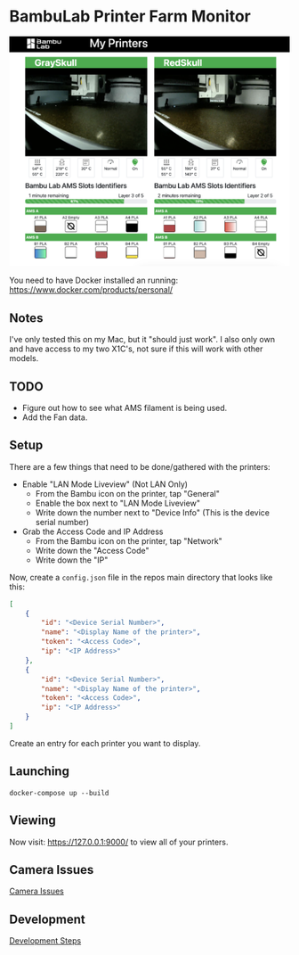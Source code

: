 # BambuLab Printer Farm Monitor

![Screenshot](docs/shot.png?raw=true "Screenshot")


You need to have Docker installed an running: https://www.docker.com/products/personal/

## Notes

I've only tested this on my Mac, but it "should just work".
I also only own and have access to my two X1C's, not sure if this will work with other models.

## TODO

* Figure out how to see what AMS filament is being used.
* Add the Fan data.

## Setup

There are a few things that need to be done/gathered with the printers:

* Enable "LAN Mode Liveview" (Not LAN Only)
  * From the Bambu icon on the printer, tap "General"
  * Enable the box next to "LAN Mode Liveview"
  * Write down the number next to "Device Info" (This is the device serial number)
* Grab the Access Code and IP Address
  * From the Bambu icon on the printer, tap "Network"
  * Write down the "Access Code"
  * Write down the "IP"

Now, create a `config.json` file in the repos main directory that looks like this:

```json
[
    {
        "id": "<Device Serial Number>",
        "name": "<Display Name of the printer>",
        "token": "<Access Code>",
        "ip": "<IP Address>"
    },
    {
        "id": "<Device Serial Number>",
        "name": "<Display Name of the printer>",
        "token": "<Access Code>",
        "ip": "<IP Address>"
    }
]
```

Create an entry for each printer you want to display.

## Launching

    docker-compose up --build

## Viewing

Now visit: https://127.0.0.1:9000/ to view all of your printers.

## Camera Issues

[Camera Issues](docs/CAMERA.md)

## Development

[Development Steps](docs/DEVELOP.md)

